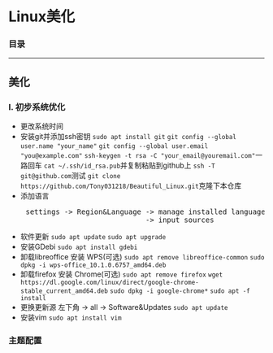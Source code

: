 # Linux美化

### 目录

---
## 美化
### I. 初步系统优化
- 更改系统时间
- 安装git并添加ssh密钥
	`sudo apt install git`
	`git config --global user.name "your_name"`
	`git config --global user.email "you@example.com"`
	`ssh-keygen -t rsa -C "your_email@youremail.com"`一路回车
	`cat ~/.ssh/id_rsa.pub`并复制粘贴到github上
	`ssh -T git@github.com`测试
	`git clone https://github.com/Tony031218/Beautiful_Linux.git`克隆下本仓库
- 添加语言
<pre>
	settings -> Region&Language -> manage installed language -> install/remove languages
	                            -> input sources
</pre>
- 软件更新
	`sudo apt update`
	`sudo apt upgrade`
- 安装GDebi
	`sudo apt install gdebi`
- 卸载libreoffice 安装 WPS(可选)
	`sudo apt remove libreoffice-common`
	`sudo dpkg -i wps-office_10.1.0.6757_amd64.deb`
- 卸载firefox 安装 Chrome(可选)
	`sudo apt remove firefox`
	`wget https://dl.google.com/linux/direct/google-chrome-stable_current_amd64.deb`
	`sudo dpkg -i google-chrome*`
	`sudo apt -f install`
- 更换更新源
	左下角 -> all -> Software&Updates
	`sudo apt update`
- 安装vim
	`sudo apt install vim`

### 主题配置
